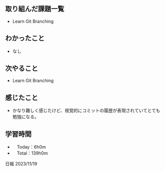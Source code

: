 ## 取り組んだ課題一覧
- Learn Git Branching

## わかったこと
- なし
  
## 次やること
- Learn Git Branching

## 感じたこと
- かなり難しく感じたけど、視覚的にコミットの履歴が表現されていてとても勉強になる。

## 学習時間
- 　Today：6h0m
- 　Total：139h0m

日報 2023/11/19
